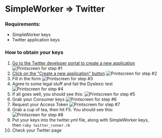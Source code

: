 # SimpleWorker => Twitter
### Requirements:
- SimpleWorker keys
- Twitter application keys
### How to obtain your keys
1. [Go to the Twitter developer portal to create a new application](https://dev.twitter.com/apps)
![Printscreen for step #1](http://rubynerd.net/dropbox/simpleworker/twitter/1.png)
2. [Click on the "Create a new application" button](https://dev.twitter.com/apps/new)
![Printscreen for step #2](http://rubynerd.net/dropbox/simpleworker/twitter/2.png)
3. Fill in the form
![Printscreen for step #3](http://rubynerd.net/dropbox/simpleworker/twitter/3.png)
4. Agree to some legal stuff and fail the Dyslexic test
![Printscreen for step #4](http://rubynerd.net/dropbox/simpleworker/twitter/4.png)
5. If all goes well, you should see this:
![Printscreen for step #5](http://rubynerd.net/dropbox/simpleworker/twitter/5.png)
6. Grab your Consumer keys
![Printscreen for step #6](http://rubynerd.net/dropbox/simpleworker/twitter/6.png)
7. Request your Access Token
![Printscreen for step #7](http://rubynerd.net/dropbox/simpleworker/twitter/7.png)
8. Grab a cup of tea, then hit F5. You should see this:
![Printscreen for step #8](http://rubynerd.net/dropbox/simpleworker/twitter/8.png)
9. Put your keys into the twitter.yml file, along with SimpleWorker keys, then ```ruby twitter_runner.rb```
10. Check your Twitter page



